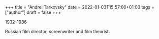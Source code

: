 +++
title = "Andrei Tarkovsky"
date = 2022-01-03T15:57:00+01:00
tags = ["author"]
draft = false
+++

1932-1986

Russian film director, screenwriter and film theorist.
